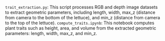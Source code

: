 `trait_extraction.py`: This script processes RGB and depth image datasets to extract geometric parameters, including length, width, max_z (distance from camera to the bottom of the lettuce), and min_z (distance from camera to the top of the lettuce). 
`compute_traits.ipynb`: This notebook computes plant traits such as height, area, and volume from the extracted geometric parameters: length, width, max_z, and min_z. 

